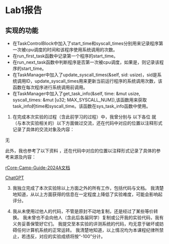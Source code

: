 # Lab1报告
## 实现的功能
+ 在TaskControlBlock中加入了start_time和syscall_times分别用来记录程序第一次被cpu调度的时间和该程序使用系统调用的次数。
+ 在run_first_task函数中记录第一个程序的start_time。
+ 在run_next_task函数中判断程序是否第一次被cpu调度，如果是，则记录该程序的start_time。
+ 在TaskManager中加入了update_syscall_times(&self, sid: usize)，sid是系统调用ID，update_syscall_times用来更新当前运行程序的系统调用次数，该函数在每次程序进行系统调用前调用。
+ 在TaskManager中加入了get_task_info(&self, time: &mut usize, syscall_times: &mut [u32; MAX_SYSCALL_NUM]),该函数用来获取task_info的time和syscall_time。该函数在sys_task_info函数中使用。

1. 在完成本次实验的过程（含此前学习的过程）中，我曾分别与 以下各位 就（与本次实验相关的）以下方面做过交流，还在代码中对应的位置以注释形式记录了具体的交流对象及内容：

无

此外，我也参考了以下资料 ，还在代码中对应的位置以注释形式记录了具体的参考来源及内容：

[rCore-Camp-Guide-2024A文档](https://learningos.cn/rCore-Camp-Guide-2024A/chapter3/5exercise.html)

[ChatGPT](https://chatgpt.com/)

3. 我独立完成了本次实验除以上方面之外的所有工作，包括代码与文档。 我清楚地知道，从以上方面获得的信息在一定程度上降低了实验难度，可能会影响起评分。

4. 我从未使用过他人的代码，不管是原封不动地复制，还是经过了某些等价转换。 我未曾也不会向他人（含此后各届同学）复制或公开我的实验代码，我有义务妥善保管好它们。 我提交至本实验的评测系统的代码，均无意于破坏或妨碍任何计算机系统的正常运转。 我清楚地知道，以上情况均为本课程纪律所禁止，若违反，对应的实验成绩将按“-100”分计。